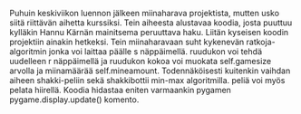 Puhuin keskiviikon luennon jälkeen miinaharava projektista, mutten usko siitä riittävän aihetta kurssiksi. Tein aiheesta alustavaa koodia, josta puuttuu kylläkin Hannu Kärnän mainitsema peruuttava haku. Liitän kyseisen koodin projektiin ainakin hetkeksi. Tein miinaharavaan suht kykenevän ratkoja-algoritmin jonka voi laittaa päälle s näppäimellä. ruudukon voi tehdä uudelleen r näppäimellä ja ruudukon kokoa voi muokata self.gamesize arvolla ja miinamäärää self.mineamount. Todennäköisesti kuitenkin vaihdan aiheen shakki-peliin sekä shakkibottii min-max algoritmilla. peliä voi myös pelata hiirellä. Koodia hidastaa eniten varmaankin pygamen pygame.display.update() komento.
